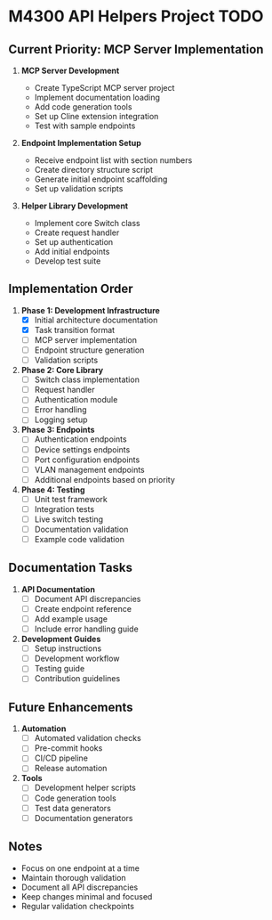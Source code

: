 # M4300 API Helpers Project TODO

## Current Priority: MCP Server Implementation

1. **MCP Server Development**
   - Create TypeScript MCP server project
   - Implement documentation loading
   - Add code generation tools
   - Set up Cline extension integration
   - Test with sample endpoints

2. **Endpoint Implementation Setup**
   - Receive endpoint list with section numbers
   - Create directory structure script
   - Generate initial endpoint scaffolding
   - Set up validation scripts

3. **Helper Library Development**
   - Implement core Switch class
   - Create request handler
   - Set up authentication
   - Add initial endpoints
   - Develop test suite

## Implementation Order

1. **Phase 1: Development Infrastructure**
   - [x] Initial architecture documentation
   - [x] Task transition format
   - [ ] MCP server implementation
   - [ ] Endpoint structure generation
   - [ ] Validation scripts

2. **Phase 2: Core Library**
   - [ ] Switch class implementation
   - [ ] Request handler
   - [ ] Authentication module
   - [ ] Error handling
   - [ ] Logging setup

3. **Phase 3: Endpoints**
   - [ ] Authentication endpoints
   - [ ] Device settings endpoints
   - [ ] Port configuration endpoints
   - [ ] VLAN management endpoints
   - [ ] Additional endpoints based on priority

4. **Phase 4: Testing**
   - [ ] Unit test framework
   - [ ] Integration tests
   - [ ] Live switch testing
   - [ ] Documentation validation
   - [ ] Example code validation

## Documentation Tasks

1. **API Documentation**
   - [ ] Document API discrepancies
   - [ ] Create endpoint reference
   - [ ] Add example usage
   - [ ] Include error handling guide

2. **Development Guides**
   - [ ] Setup instructions
   - [ ] Development workflow
   - [ ] Testing guide
   - [ ] Contribution guidelines

## Future Enhancements

1. **Automation**
   - [ ] Automated validation checks
   - [ ] Pre-commit hooks
   - [ ] CI/CD pipeline
   - [ ] Release automation

2. **Tools**
   - [ ] Development helper scripts
   - [ ] Code generation tools
   - [ ] Test data generators
   - [ ] Documentation generators

## Notes

- Focus on one endpoint at a time
- Maintain thorough validation
- Document all API discrepancies
- Keep changes minimal and focused
- Regular validation checkpoints
